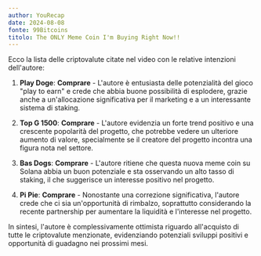 ```yaml
---
author: YouRecap
date: 2024-08-08
fonte: 99Bitcoins
titolo: The ONLY Meme Coin I'm Buying Right Now!!
---
```


Ecco la lista delle criptovalute citate nel video con le relative intenzioni dell'autore:

1. **Play Doge**: **Comprare** - L'autore è entusiasta delle potenzialità del gioco "play to earn" e crede che abbia buone possibilità di esplodere, grazie anche a un'allocazione significativa per il marketing e a un interessante sistema di staking.

2. **Top G 1500**: **Comprare** - L'autore evidenzia un forte trend positivo e una crescente popolarità del progetto, che potrebbe vedere un ulteriore aumento di valore, specialmente se il creatore del progetto incontra una figura nota nel settore.

3. **Bas Dogs**: **Comprare** - L'autore ritiene che questa nuova meme coin su Solana abbia un buon potenziale e sta osservando un alto tasso di staking, il che suggerisce un interesse positivo nel progetto.

4. **Pi Pie**: **Comprare** - Nonostante una correzione significativa, l'autore crede che ci sia un'opportunità di rimbalzo, soprattutto considerando la recente partnership per aumentare la liquidità e l'interesse nel progetto.

In sintesi, l'autore è complessivamente ottimista riguardo all'acquisto di tutte le criptovalute menzionate, evidenziando potenziali sviluppi positivi e opportunità di guadagno nei prossimi mesi.
